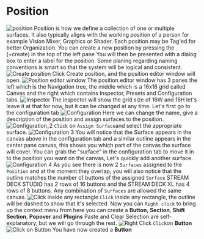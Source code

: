 # Position
![position](images/position/positions.png 'position')
Position is how we define a collection of one or multiple surfaces, It also typically aligns with the working position of a person for example Vision Mixer, Graphics or Shader. Each position may be Tag'ed for better Organization. You can create a new position by pressing the (+create) in the top of the left pane
You will then be presented with a dialog box to enter a label for the position. Some planing regarding naming conventions is smart so that the system will be logical and consistent.
![Create position](images/position/create_position.png 'create poition')
Click Create position, and the position editor window will open.
![Position editor window](images/position/position_editor_window.png 'position editor window')
The position editor window has 3 panes the left which is the Navigation tree, the middle which is a 16x16 grid called Canvas and the right which contains Inspector, Presets and Configuration tabs.
![Inspector](images/position/inspector.png 'inspector')
The inspector will show the grid size of 16W and 16H let's leave it at that for now, but it can be changed at any time.
Let's first go to the configuration tab
![Configuration](images/position/configuration_1.png 'Configuration')
Here we can change the name, give a description of the position and assign surfaces to the position.
![Configuration_2](images/position/configuration_2.png 'Configuration_2')
`Click` on `Assign Surface`and select the appropriate surface.
![Configuration 3](images/position/configuration_3.png 'Configuration 3')
You will notice that the Surface appears in the canvas above in the configuration tab and a similar outline appears in the center pane canvas, this shows you which part of the canvas the surface will cover. You can grab the "surface" in the configuration tab to move it in to the position you want on the canvas, Let's quickly add another surface.
![Configuration 4](images/position/configuration_4.png 'Configuration 4')
As you see there is now 2 `Surfaces` assigned to the `Position` and at the moment they overlap, you will also notice that the outline matches the number of buttons of the assigned `Surface` STREAM DECK STUDIO has 2 rows of 16 buttons and the STREAM DECK XL has 4 rows of 8 buttons. Any combination of `Surfaces` are allowed the same canvas.
![Click inside any rectangle](images/position/click_inside_any_rectangle.png 'Click inside any rectangle')
`Click` inside any rectangle, the outline will be dashed to show that it's selected. Now you can `Right click` to bring up the context menu from here you can create a **Button**, **Section**, **Shift Section**, **Popover** and **Plugins** Paste and Clear Selection are self-explanatory, but we will go through the rest.
![Right Click](images/position/right_click.png 'Right Click')
`Click`on **Button**
![Click on Button](images/position/button_on_grid.png 'Click on Button')
You have now created a **Button**